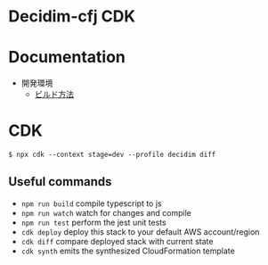 # Decidim-cfj CDK

# Documentation

- 開発環境
    - [ビルド方法](docs/build_dev.md)

# CDK

```console
$ npx cdk --context stage=dev --profile decidim diff
```


## Useful commands

* `npm run build`   compile typescript to js
* `npm run watch`   watch for changes and compile
* `npm run test`    perform the jest unit tests
* `cdk deploy`      deploy this stack to your default AWS account/region
* `cdk diff`        compare deployed stack with current state
* `cdk synth`       emits the synthesized CloudFormation template
